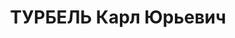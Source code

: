---
title: ТУРБЕЛЬ Карл Юрьевич
description: "1895 р., м. Пярну (Естонія), естонець, із робітників, освіта початкова.\
  \ Проживав у м. Миргород Полтавської обл. Військовослужбовець. \n  Заарештований\
  \ 17 вересня 1937 р. Засуджений Верховним Судом СРСР 8 січня 1938 р. за ст. ст.\
  \ 54-1, 54-8, 54-11 КК УРСР до розстрілу з конфіскацією особистого майна. Вирок\
  \ виконано 9 січня 1938 р. у м. Харків. \n  Реабілітований Верховним Судом СРСР\
  \ 16 березня 1958 р."
---